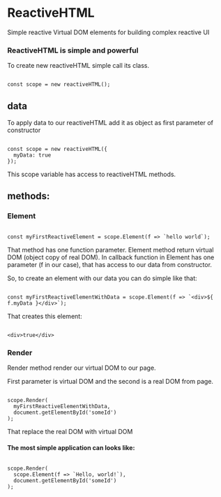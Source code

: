 # ReactiveHTML
Simple reactive Virtual DOM elements for building complex reactive UI

### ReactiveHTML is simple and powerful
To create new reactiveHTML simple call its class.

```

const scope = new reactiveHTML();

```

## data
To apply data to our reactiveHTML add it as object as first parameter of constructor

```

const scope = new reactiveHTML({
  myData: true
});

```

This scope variable has access to reactiveHTML methods.

## methods:
### Element

```

const myFirstReactiveElement = scope.Element(f => `hello world`);

```

That method has one function parameter.
Element method return virtual DOM (object copy of real DOM).
In callback function in Element has one parameter (f in our case), that has access to our data from constructor.

So, to create an element with our data you can do simple like that:

```

const myFirstReactiveElementWithData = scope.Element(f => `<div>${ f.myData }</div>`);

```

That creates this element: 

```

<div>true</div>

```

### Render

Render method render our virtual DOM to our page.

First parameter is virtual DOM and the second is a real DOM from page.

```

scope.Render(
  myFirstReactiveElementWithData, 
  document.getElementById('someId')
);

```

That replace the real DOM with virtual DOM

#### The most simple application can looks like:

```

scope.Render(
  scope.Element(f => `Hello, world!`), 
  document.getElementById('someId')
);

```



